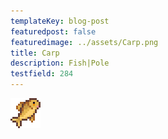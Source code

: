 ```yaml
---
templateKey: blog-post
featuredpost: false
featuredimage: ../assets/Carp.png
title: Carp
description: Fish|Pole
testfield: 284
---
```

![Carp](../assets/Carp.png)